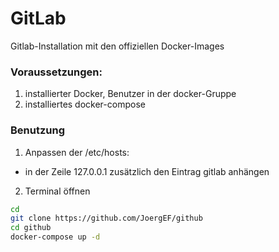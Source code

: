 # GitLab

Gitlab-Installation mit den offiziellen Docker-Images

### Voraussetzungen:
1. installierter Docker, Benutzer in der docker-Gruppe
2. installiertes docker-compose

### Benutzung
1. Anpassen der /etc/hosts:
  - in der Zeile 127.0.0.1 zusätzlich den Eintrag gitlab anhängen
2. Terminal öffnen
  ```bash
  cd
  git clone https://github.com/JoergEF/github
  cd github
  docker-compose up -d
  ```
  
